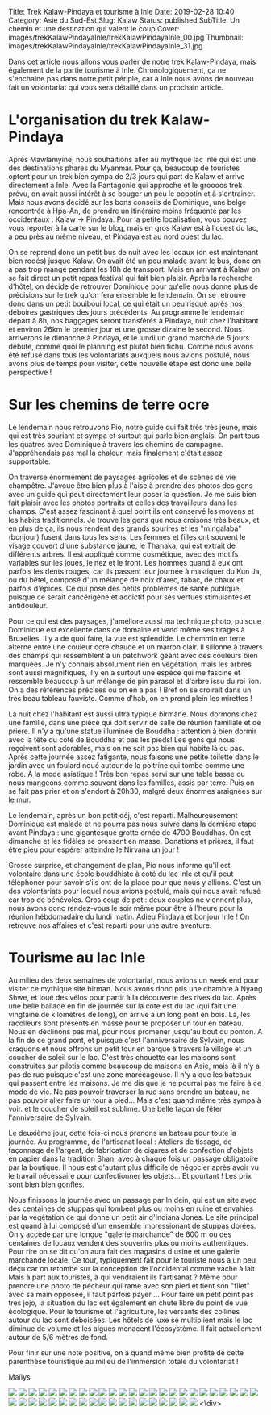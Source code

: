 Title: Trek Kalaw-Pindaya et tourisme à Inle
Date: 2019-02-28 10:40
Category: Asie du Sud-Est
Slug: Kalaw
Status: published
SubTitle: Un chemin et une destination qui valent le coup
Cover: images/trekKalawPindayaInle/trekKalawPindayaInle_00.jpg
Thumbnail: images/trekKalawPindayaInle/trekKalawPindayaInle_31.jpg



Dans cet article nous allons vous parler de notre trek Kalaw-Pindaya, mais également de la partie tourisme à Inle. Chronologiquement, ça ne s'enchaine pas dans notre petit périple, car à Inle nous avons de nouveau fait un volontariat qui vous sera détaillé dans un prochain article.

# L'organisation du trek Kalaw-Pindaya

Après Mawlamyine, nous souhaitions aller au mythique lac Inle qui est une des destinations phares du Myanmar. Pour ça, beaucoup de touristes optent pour un trek bien sympa de 2/3 jours qui part de Kalaw et arrive directement à Inle. Avec la Pantagonie qui approche et le groooos trek prévu, on avait aussi intérêt à se bouger un peu le popotin et à s'entrainer. Mais nous avons décidé sur les bons conseils de Dominique, une belge rencontrée à Hpa-An, de prendre un itinéraire moins fréquenté par les occidentaux : Kalaw -> Pindaya. Pour la petite localisation, vous pouvez vous reporter à la carte sur le blog, mais en gros Kalaw est à l'ouest du lac, à peu près au même niveau, et Pindaya est au nord ouest du lac. 

On se reprend donc un petit bus de nuit avec les locaux (on est maintenant bien rodés) jusque Kalaw. On avait été un peu malade avant le bus, donc on a pas trop mangé pendant les 18h de transport. Mais en arrivant à Kalaw on se fait direct un petit repas festival qui fait bien plaisir. Après la recherche d'hôtel, on décide de retrouver Dominique pour qu'elle nous donne plus de précisions sur le trek qu'on fera ensemble le lendemain. On se retrouve donc dans un petit bouiboui local, ce qui était un peu risqué après nos déboires gastriques des jours précédents. Au programme le lendemain départ à 8h, nos baggages seront transférés à Pindaya, nuit chez l'habitant et environ 26km le premier jour et une grosse dizaine le second. Nous arriverons le dimanche à Pindaya, et le lundi un grand marché de 5 jours débute, comme quoi le planning est plutôt bien fichu. Comme nous avons été refusé dans tous les volontariats auxquels nous avions postulé, nous avons plus de temps pour visiter, cette nouvelle étape est donc une belle perspective !

# Sur les chemins de terre ocre

Le lendemain nous retrouvons Pio, notre guide qui fait très très jeune, mais qui est très souriant et sympa et surtout qui parle bien anglais. On part tous les quatres avec Dominique à travers les chemins de campagne. J'appréhendais pas mal la chaleur, mais finalement c'était assez supportable. 

On traverse énormément de paysages agricoles et de scènes de vie champêtre. J'avoue être bien plus à l'aise à prendre des photos des gens avec un guide qui peut directement leur poser la question. Je me suis bien fait plaisir avec les photos portraits et celles des travailleurs dans les champs. C'est assez fascinant à quel point ils ont conservé les moyens et les habits traditionnels. Je trouve les gens que nous croisons très beaux, et en plus de ça, ils nous rendent des grands sourires et les "mingalaba" (bonjour) fusent dans tous les sens. Les femmes et filles ont souvent le visage couvert d'une substance jaune, le Thanaka, qui est extrait de différents arbres. Il est appliqué comme cosmétique, avec des motifs variables sur les joues, le nez et le front. Les hommes quand à eux ont parfois les dents rouges, car ils passent leur journée à mastiquer du Kun Ja, ou du bétel, composé d'un mélange de noix d'arec, tabac, de chaux et parfois d'épices. Ce qui pose des petits problèmes de santé publique, puisque ce serait cancérigène et addictif pour ses vertues stimulantes et antidouleur.  


Pour ce qui est des paysages, j'améliore aussi ma technique photo, puisque Dominique est excellente dans ce domaine et vend même ses tirages à Bruxelles. Il y a de quoi faire, la vue est splendide. Le chemmin en terre alterne entre une couleur ocre chaude et un marron clair. Il sillonne à travers des champs qui ressemblent à un patchwork géant avec des couleurs bien marquées. Je n'y connais absolument rien en végétation, mais les arbres sont aussi magnifiques, il y en a surtout une espèce qui me fascine et ressemble beaucoup à un mélange de pin parasol et d'arbre issu du roi lion. On a des références précises ou on en a pas ! Bref on se croirait dans un très beau tableau fauviste. Comme d'hab, on en prend plein les mirettes !

La nuit chez l'habitant est aussi ultra typique birmane. Nous dormons chez une famille, dans une pièce qui doit servir de salle de réunion familiale et de prière. Il n'y a qu'une statue illuminée de Bouddha : attention à bien dormir avec la tête du coté de Bouddha et pas les pieds! 
Les gens qui nous reçoivent sont adorables, mais on ne sait pas bien qui habite là ou pas. Après cette journée assez fatigante, nous faisons une petite toilette dans le jardin avec un foulard noué autour de la poitrine qui tombe comme une robe. A la mode asiatique ! Très bon repas servi sur une table basse ou nous mangeons comme souvent dans les familles, assis par terre. Puis on se fait pas prier et on s'endort à 20h30, malgré deux énormes araignées sur le mur. 

Le lendemain, après un bon petit déj, c'est reparti. Malheureusement Dominique est malade et ne pourra pas nous suivre dans la dernière étape avant Pindaya : une gigantesque grotte ornée de 4700 Bouddhas. On est dimanche et les fidèles se pressent en masse. Donations et prières, il faut être pieu pour espérer atteindre le Nirvana un jour ! 

Grosse surprise, et changement de plan, Pio nous informe qu'il est volontaire dans une école bouddhiste à coté du lac Inle et qu'il peut téléphoner pour savoir s'ils ont de la place pour que nous y allions. C'est un des volontariats pour lequel nous avions postulé, mais qui nous avait refusé car trop de bénévoles. Gros coup de pot : deux couples ne viennent plus, nous avons donc rendez-vous le soir même pour être à l'heure pour la réunion hébdomadaire du lundi matin. Adieu Pindaya et bonjour Inle ! On retrouve nos affaires et c'est reparti pour une autre aventure.

# Tourisme au lac Inle 

Au milieu des deux semaines de volontariat, nous avions un week end pour visiter ce mythique site birman. 
Nous avons donc pris une chambre à Nyang Shwe, et loué des vélos pour partir à la découverte des rives du lac. Après une belle ballade en fin de journée sur la cote est du lac (qui fait une vingtaine de kilomètres de long), on arrive à un long pont en bois. Là, les racolleurs sont présents en masse pour te proposer un tour en bateau. Nous en déclinons pas mal, pour nous promener jusqu'au bout du ponton. A la fin de ce grand pont, et puisque c'est l'anniversaire de Sylvain, nous craquons et nous offrons un petit tour en barque à travers le village et un coucher de soleil sur le lac. C'est très chouette car les maisons sont construites sur pilotis comme beaucoup de maisons en Asie, mais là il n'y a pas de rue puisque c'est une zone marécageuse. Il n'y a que les bateaux qui passent entre les maisons. Je me dis que je ne pourrai pas me faire à ce mode de vie. Ne pas pouvoir traverser la rue sans prendre un bateau, ne pas pouvoir aller faire un tour à pied... Mais c'est quand même très sympa à voir. et le coucher de soleil est sublime. Une belle façon de fêter l'anniversaire de Sylvain. 

Le deuxième jour, cette fois-ci nous prenons un bateau pour toute la journée. Au programme, de l'artisanat local : Ateliers de tissage, de façonnage de l'argent, de fabrication de cigares et de confection d'objets en papier dans la tradition Shan, avec à chaque fois un passage obligatoire par la boutique. Il nous est d'autant plus difficile de négocier après avoir vu le travail nécessaire pour confectionner les objets... Et pourtant ! Les prix sont bien bien gonflés. 

Nous finissons la journée avec un passage par In dein, qui est un site avec des centaines de stuppas qui tombent plus ou moins en ruine et envahies par la végétation ce qui donne un petit air d'Indiana Jones. Le site principal est quand à lui composé d'un ensemble impressionant de stuppas dorées. On y accède par une longue "galerie marchande" de 600 m ou des centaines de locaux vendent des souvenirs plus ou moins authentiques. Pour rire on se dit qu'on aura fait des magasins d'usine et une galerie marchande locale. Ce tour, typiquement fait pour le touriste nous a un peu déçu car on retombe sur la conception de l'occidental comme vache à lait. Mais à part aux touristes, à qui vendraient ils l'artisanat ? Même pour prendre une photo de pécheur qui rame avec son pied et tient son "filet" avec sa main opposée, il faut parfois payer ... Pour faire un petit point pas très jojo, la situation du lac est également en chute libre du point de vue écologique. Pour le tourisme et l'agriculture, les versants des collines autour du lac sont déboisées. Les hôtels de luxe se multiplient mais le lac diminue de volume et les algues menacent l'écosystème. Il fait actuellement autour de 5/6 mètres de fond. 

Pour finir sur une note positive, on a quand même bien profité de cette parenthèse touristique au milieu de l'immersion totale du volontariat !

Maïlys



<div class="galleria" style="margin:auto">
    <img src="images/trekKalawPindayaInle/trekKalawPindayaInle_00.jpg" data-description="Fantastiques couleurs de l'arrière pays">
    <img src="images/trekKalawPindayaInle/trekKalawPindayaInle_01.jpg">
    <img src="images/trekKalawPindayaInle/trekKalawPindayaInle_02.jpg" data-description="Sur le chemin">
    <img src="images/trekKalawPindayaInle/trekKalawPindayaInle_03.jpg" data-description="Sur le chemin">
    <img src="images/trekKalawPindayaInle/trekKalawPindayaInle_04.jpg" data-description="Regards d'enfants">
    <img src="images/trekKalawPindayaInle/trekKalawPindayaInle_05.jpg" data-description="Sur le chemin">
    <img src="images/trekKalawPindayaInle/trekKalawPindayaInle_06.jpg" data-description="Fantastiques couleurs de l'arrière pays">
    <img src="images/trekKalawPindayaInle/trekKalawPindayaInle_07.jpg" data-description="Fantastiques couleurs de l'arrière pays">
    <img src="images/trekKalawPindayaInle/trekKalawPindayaInle_08.jpg" data-description="Pio, notre guide dans ce décor de rêve">
    <img src="images/trekKalawPindayaInle/trekKalawPindayaInle_09.jpg" data-description="Travaux aux champs">
    <img src="images/trekKalawPindayaInle/trekKalawPindayaInle_10.jpg" data-description="Et une vache, une !">
    <img src="images/trekKalawPindayaInle/trekKalawPindayaInle_11.jpg" data-description="Heureux de la ballade">
    <img src="images/trekKalawPindayaInle/trekKalawPindayaInle_12.jpg" data-description="Travaux aux champs">
    <img src="images/trekKalawPindayaInle/trekKalawPindayaInle_13.jpg" data-description="Fantastiques couleurs de l'arrière pays">
    <img src="images/trekKalawPindayaInle/trekKalawPindayaInle_14.jpg" data-description="Regards d'enfants">
    <img src="images/trekKalawPindayaInle/trekKalawPindayaInle_15.jpg" data-description="Regards d'enfants">
    <img src="images/trekKalawPindayaInle/trekKalawPindayaInle_16.jpg" data-description="Travaux aux champs">
    <img src="images/trekKalawPindayaInle/trekKalawPindayaInle_17.jpg" data-description="Travaux aux champs">
    <img src="images/trekKalawPindayaInle/trekKalawPindayaInle_18.jpg" data-description="Fantastiques couleurs de l'arrière pays">
    <img src="images/trekKalawPindayaInle/trekKalawPindayaInle_19.jpg" data-description="Fantastiques couleurs de l'arrière pays">
    <img src="images/trekKalawPindayaInle/trekKalawPindayaInle_20.jpg" data-description="Sur le chemin">
    <img src="images/trekKalawPindayaInle/trekKalawPindayaInle_21.jpg" data-description="Plante médicinale dont je ne me souviens plus le nom">
    <img src="images/trekKalawPindayaInle/trekKalawPindayaInle_22.jpg" data-description="La dreamteam">
    <img src="images/trekKalawPindayaInle/trekKalawPindayaInle_23.jpg" data-description="Sur le chemin">
    <img src="images/trekKalawPindayaInle/trekKalawPindayaInle_24.jpg" data-description="Un petit temple">
    <img src="images/trekKalawPindayaInle/trekKalawPindayaInle_25.jpg" data-description="La grotte aux milliers de Bouddhas">
    <img src="images/trekKalawPindayaInle/trekKalawPindayaInle_26.jpg" data-description="Quelques explications">
    <img src="images/trekKalawPindayaInle/trekKalawPindayaInle_27.jpg" data-description="Le ballet des barques">
    <img src="images/trekKalawPindayaInle/trekKalawPindayaInle_28.jpg" data-description="Le ponton sans fin">
    <img src="images/trekKalawPindayaInle/trekKalawPindayaInle_29.jpg" data-description="Maisons sur pilotis">
    <img src="images/trekKalawPindayaInle/trekKalawPindayaInle_30.jpg" data-description="Maisons sur pilotis">
    <img src="images/trekKalawPindayaInle/trekKalawPindayaInle_31.jpg" data-description="Magnifique coucher de soleil sur Inle">
    <img src="images/trekKalawPindayaInle/trekKalawPindayaInle_32.jpg" data-description="Pêcheur traditionnel">
    <img src="images/trekKalawPindayaInle/trekKalawPindayaInle_33.jpg" data-description="Petit selfie coucher de soleil">
    <img src="images/trekKalawPindayaInle/trekKalawPindayaInle_34.jpg" data-description="En contemplant Inle">
    <img src="images/trekKalawPindayaInle/trekKalawPindayaInle_35.jpg" data-description="La récolte des algues">
    <img src="images/trekKalawPindayaInle/trekKalawPindayaInle_36.jpg" data-description="Maisons sur pilotis">
    <img src="images/trekKalawPindayaInle/trekKalawPindayaInle_37.jpg" data-description="La vie sur le lac : laver son linge">
    <img src="images/trekKalawPindayaInle/trekKalawPindayaInle_38.jpg" data-description="Tisseuses">
    <img src="images/trekKalawPindayaInle/trekKalawPindayaInle_39.jpg" data-description="Tisseuses">
    <img src="images/trekKalawPindayaInle/trekKalawPindayaInle_40.jpg" data-description="Maisons sur pilotis">
    <img src="images/trekKalawPindayaInle/trekKalawPindayaInle_41.jpg" data-description="La vie sur le lac : ramer avec sa jambe">
    <img src="images/trekKalawPindayaInle/trekKalawPindayaInle_42.jpg" data-description="Un Bouddha avec une tête sympa">
    <img src="images/trekKalawPindayaInle/trekKalawPindayaInle_43.jpg" data-description="Une partie des milliers de stuppas">
<\div>
<script>
	(function() { 
            Galleria.loadTheme('https://cdnjs.cloudflare.com/ajax/libs/galleria/1.5.7/themes/classic/galleria.classic.min.js');
            Galleria.run('.galleria', {
                extend: function(options) {
                    Galleria.log(this)
                    Galleria.log(options)
                    this.bind('image', function(e) {
                        Galleria.log(e)
                        Galleria.log(e.imageTarget)
                        $(e.imageTarget).click(this.proxy(function() {
                        this.openLightbox();
                        }));
                    });
                }
            });
        }());
</script>

